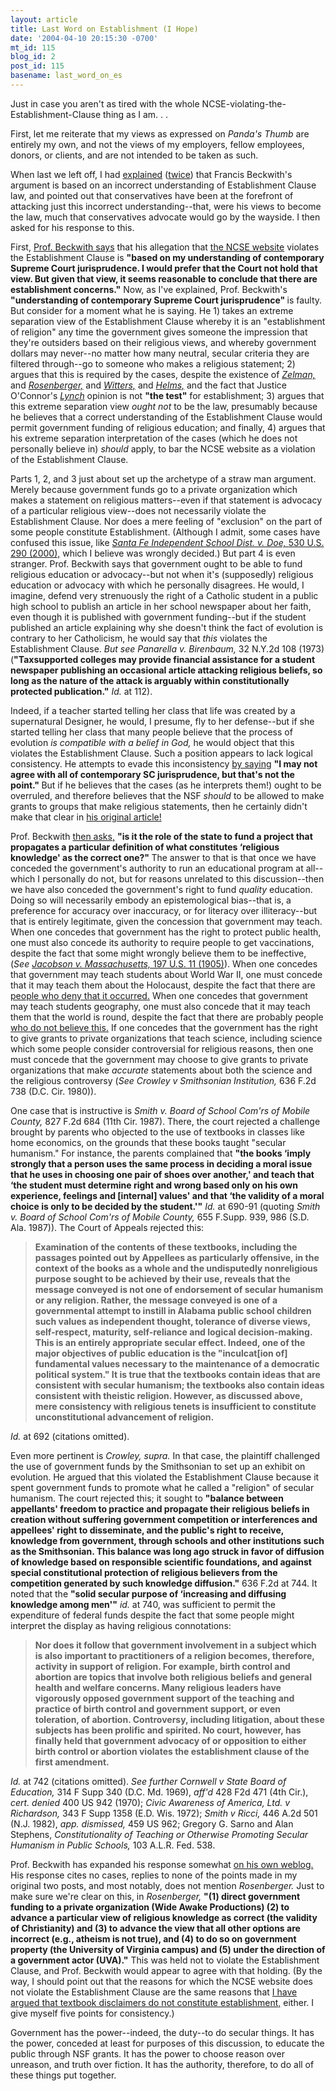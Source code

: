 ```yaml
---
layout: article
title: Last Word on Establishment (I Hope)
date: '2004-04-10 20:15:30 -0700'
mt_id: 115
blog_id: 2
post_id: 115
basename: last_word_on_es
---
```

Just in case you aren't as tired with the whole NCSE-violating-the-Establishment-Clause thing as I am. . .

<!--more-->

First, let me reiterate that my views as expressed on <i>Panda's Thumb</i> are entirely my own, and not the views of my employers, fellow employees, donors, or clients, and are not intended to be taken as such.

When last we left off, I had <a href="http://www.pandasthumb.org/pt-archives/000100.html">explained</a> (<a href="http://www.pandasthumb.org/pt-archives/000121.html">twice</a>) that Francis Beckwith's argument is based on an incorrect understanding of Establishment Clause law, and pointed out that conservatives have been at the forefront of attacking just this incorrect understanding--that, were his views to become the law, much that conservatives advocate would go by the wayside. I then asked for his response to this. 

First, <a href="http://www.pandasthumb.org/cgi-bin/mt/mt-comments.cgi?entry_id=121">Prof. Beckwith says</a> that his allegation that <a href="http://evolution.berkeley.edu/evosite/misconceps/IVAandreligion.shtml">the NCSE website</a> violates the Establishment Clause is <b>"based on my understanding of contemporary Supreme Court jurisprudence. I would prefer that the Court not hold that view. But given that view, it seems reasonable to conclude that there are establishment concerns."</b> Now, as I've explained, Prof. Beckwith's<b> "understanding of contemporary Supreme Court jurisprudence" </b>is faulty. But consider for a moment what he is saying. He 1) takes an extreme separation view of the Establishment Clause whereby it is an "establishment of religion" any time the government gives someone the impression that they're outsiders based on their religious views, and whereby government dollars may never--no matter how many neutral, secular criteria they are filtered through--go to someone who makes a religious statement; 2) argues that this is required by the cases, despite the existence of <i><a href="http://supct.law.cornell.edu/supct/html/00-1751.ZO.html">Zelman,</a></i> and <i><a href="http://caselaw.lp.findlaw.com/scripts/getcase.pl?navby=case&court=us&vol=515&page=819">Rosenberger,</a></i> and <i><a href="http://supct.law.cornell.edu/supct-cgi/get-us-cite?474+481">Witters,</a></i> and <i><a href="http://supct.law.cornell.edu/supct/html/98-1648.ZO.html">Helms,</a></i> and the fact that Justice O'Connor's <i><a href="http://caselaw.lp.findlaw.com/cgi-bin/getcase.pl?court=US&vol=465&invol=668">Lynch</a></i> opinion is not <b>"the test"</b> for establishment; 3) argues that this extreme separation view <i>ought not</i> to be the law, presumably because he believes that a correct understanding of the Establishment Clause would permit government funding of religious education; and finally, 4) argues that his extreme separation interpretation of the cases (which he does not personally believe in) <i>should</i> apply, to bar the NCSE website as a violation of the Establishment Clause. 

Parts 1, 2, and 3 just about set up the archetype of a straw man argument. Merely because government funds go to a private organization which makes a statement on religious matters--even if that statement is advocacy of a particular religious view--does not necessarily violate the Establishment Clause. Nor does a mere feeling of "exclusion" on the part of some people constitute Establishment. (Although I admit, some cases have confused this issue, like <a href="http://supct.law.cornell.edu/supct/html/99-62.ZS.html"><i>Santa Fe Independent School Dist. v. Doe, </i>530 U.S. 290 (2000),</a> which I believe was wrongly decided.) But part 4 is even stranger. Prof. Beckwith says that government ought to be able to fund religious education or advocacy--but not when it's (supposedly) religious education or advocacy with which he personally disagrees. He would, I imagine, defend very strenuously the right of a Catholic student in a public high school to publish an article in her school newspaper about her faith, even though it is published with government funding--but if the student published an article explaining why she doesn't think the fact of evolution is contrary to her Catholicism, he would say that <i>this </i>violates the Establishment Clause. <i>But see Panarella v. Birenbaum,</i> 32 N.Y.2d 108 (1973) (<b>"Taxsupported colleges may provide financial assistance for a student newspaper publishing an occasional article attacking religious beliefs, so long as the nature of the attack is arguably within constitutionally protected publication."</b><i> Id.</i> at 112). 

Indeed, if a teacher started telling her class that life was created by a supernatural Designer, he would, I presume, fly to her defense--but if she started telling her class that many people believe that the process of evolution <i>is compatible with a belief in God, </i>he would object that this violates the Establishment Clause. Such a position appears to lack logical consistency. He attempts to evade this inconsistency <a href="http://www.moteworthy.com/archives/000316.html">by saying</a> <b>"I may not agree with all of contemporary SC jurisprudence, but that's not the point." </b>But if he believes that the cases (as he interprets them!) ought to be overruled, and therefore believes that the NSF <i>should</i> to be allowed to make grants to groups that make religious statements, then he certainly didn't make that clear in <a href="http://www.spectator.org/util/print.asp?art_id=6395">his original article!</a>

Prof. Beckwith <a href="http://www.pandasthumb.org/cgi-bin/mt/mt-comments.cgi?entry_id=121 ">then asks,</a> <b>"is it the role of the state to fund a project that propagates a particular definition of what constitutes ‘religious knowledge' as the correct one?" </b>The answer to that is that once we have conceded the government's authority to run an educational program at all--which I personally do not, but for reasons unrelated to this discussion--then we have also conceded the government's right to fund <i>quality</i> education. Doing so will necessarily embody an epistemological bias--that is, a preference for accuracy over inaccuracy, or for literacy over illiteracy--but that is entirely legitimate, given the concession that government may teach. When one concedes that government has the right to protect public health, one must also concede its authority to require people to get vaccinations, despite the fact that some might wrongly believe them to be ineffective, (<i>See <a href="http://caselaw.lp.findlaw.com/cgi-bin/getcase.pl?court=US&vol=197&invol=11">Jacobson v. Massachusetts,</i> 197 U.S. 11 (1905)</a>). When one concedes that government may teach students about World War II, one must concede that it may teach them about the Holocaust, despite the fact that there are <a href="http://www.us-israel.org/jsource/Holocaust/denial.html">people who deny that it occurred.</a> When one concedes that government may teach students geography, one must also concede that it may teach them that the world is round, despite the fact that there are probably people <a href="http://www.flat-earth.org/society/about.html">who do not believe this.</a> If one concedes that the government has the right to give grants to private organizations that teach science, including science which some people consider controversial for religious reasons, then one must concede that the government may choose to give grants to private organizations that make <i>accurate</i> statements about both the science and the religious controversy (<i>See Crowley v Smithsonian Institution, </i>636 F.2d 738 (D.C. Cir. 1980)).

One case that is instructive is <i>Smith v. Board of School Com'rs of Mobile County,</i> 827 F.2d 684 (11th Cir. 1987). There, the court rejected a challenge brought by parents who objected to the use of textbooks in classes like home economics, on the grounds that these books taught "secular humanism." For instance, the parents complained that <b>"the books ‘imply strongly that a person uses the same process in deciding a moral issue that he uses in choosing one pair of shoes over another,' and teach that ‘the student must determine right and wrong based only on his own experience, feelings and [internal] values' and that ‘the validity of a moral choice is only to be decided by the student.'"</b><i> Id.</i> at 690-91 (quoting <i>Smith v. Board of School Com'rs of Mobile County,</i> 655 F.Supp. 939, 986 (S.D. Ala. 1987)). The Court of Appeals rejected this: <b><blockquote>Examination of the contents of these textbooks, including the passages pointed out by Appellees as particularly offensive, in the context of the books as a whole and the undisputedly nonreligious purpose sought to be achieved by their use, reveals that the message conveyed is not one of endorsement of secular humanism or any religion. Rather, the message conveyed is one of a governmental attempt to instill in Alabama public school children such values as independent thought, tolerance of diverse views, self-respect, maturity, self-reliance and logical decision-making. This is an entirely appropriate secular effect. Indeed, one of the major objectives of public education is the "inculcat[ion of] fundamental values necessary to the maintenance of a democratic political system." It is true that the textbooks contain ideas that are consistent with secular humanism; the textbooks also contain ideas consistent with theistic religion. However, as discussed above, mere consistency with religious tenets is insufficient to constitute unconstitutional advancement of religion.</b></blockquote><i>Id.</i> at 692 (citations omitted).

Even more pertinent is <i>Crowley, supra.</i> In that case, the plaintiff challenged the use of government funds by the Smithsonian to set up an exhibit on evolution. He argued that this violated the Establishment Clause because it spent government funds to promote what he called a "religion" of secular humanism. The court rejected this; it sought to <b>"balance between appellants' freedom to practice and propagate their religious beliefs in creation without suffering government competition or interferences and appellees' right to disseminate, and the public's right to receive, knowledge from government, through schools and other institutions such as the Smithsonian. This balance was long ago struck in favor of diffusion of knowledge based on responsible scientific foundations, and against special constitutional protection of religious believers from the competition generated by such knowledge diffusion."</b> 636 F.2d at 744. It noted that the <b>"solid secular purpose of ‘increasing and diffusing knowledge among men'"</b> <i>id.</i> at 740, was sufficient to permit the expenditure of federal funds despite the fact that some people might interpret the display as having religious connotations: <b><blockquote>Nor does it follow that government involvement in a subject which is also important to practitioners of a religion becomes, therefore, activity in support of religion. For example, birth control and abortion are topics that involve both religious beliefs and general health and welfare concerns. Many religious leaders have vigorously opposed government support of the teaching and practice of birth control and government support, or even toleration, of abortion. Controversy, including litigation, about these subjects has been prolific and spirited. No court, however, has finally held that government advocacy of or opposition to either birth control or abortion violates the establishment clause of the first amendment.</blockquote></b><i>Id.</i> at 742 (citations omitted). <i>See further Cornwell v State Board of Education,</i> 314 F Supp 340 (D.C. Md. 1969), <i>aff'd </i>428 F2d 471 (4th Cir.), <i>cert. denied</i> 400 US 942 (1970); <i>Civic Awareness of America, Ltd. v Richardson,</i> 343 F Supp 1358  (E.D. Wis. 1972); <i>Smith v Ricci, </i>446 A.2d 501 (N.J. 1982), <i>app. dismissed,</i> 459 US 962; Gregory G. Sarno and Alan Stephens, <i> Constitutionality of Teaching or Otherwise Promoting Secular Humanism in Public Schools,</i> 103 A.L.R. Fed. 538.

Prof. Beckwith has expanded his response somewhat <a href="http://www.moteworthy.com/archives/000316.html ">on his own weblog.</a> His response cites no cases, replies to none of the points made in my original two posts, and most notably, does not mention <i>Rosenberger.</i> Just to make sure we're clear on this, in <i>Rosenberger,</i> <b>"(1) direct government funding to a private organization (Wide Awake Productions) (2) to advance a particular view of religious knowledge as correct (the validity of Christianity) and (3) to advance the view that all other options are incorrect (e.g., atheism is not true), and (4) to do so on government property (the University of Virginia campus) and (5) under the direction of a government actor (UVA)."</b> This was held not to violate the Establishment Clause, and Prof. Beckwith would appear to agree with that holding. (By the way, I should point out that the reasons for which the NCSE website does not violate the Establishment Clause are the same reasons that <a href="http://www.pandasthumb.org/pt-archives/000116.html">I have argued that textbook disclaimers do not constitute establishment,</a> either. I give myself five points for consistency.)

Government has the power--indeed, the duty--to do secular things. It has the power, conceded at least for purposes of this discussion, to educate the public through NSF grants. It has the power to choose reason over unreason, and truth over fiction. It has the authority, therefore, to do all of these things put together.
